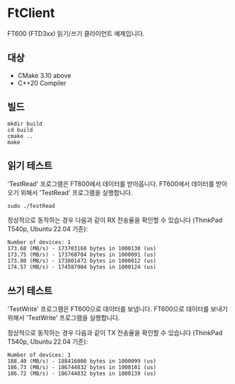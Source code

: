 # FtClient

FT600 (FTD3xx) 읽기/쓰기 클라이언트 예제입니다.

## 대상

* CMake 3.10 above
* C++20 Compiler

## 빌드

```
mkdir build
cd build
cmake ..
make
```

## 읽기 테스트

'TestRead' 프로그램은 FT600에서 데이터를 받아옵니다. FT600에서 데이터를 받아오기 위해서 'TestRead' 프로그램을 실행합니다.

```
sudo ./TestRead
```

정상적으로 동작하는 경우 다음과 같이 RX 전송율을 확인할 수 있습니다 (ThinkPad T540p, Ubuntu 22.04 기준):

```
Number of devices: 1
173.68 (MB/s) - 173703168 bytes in 1000138 (us)
173.75 (MB/s) - 173768704 bytes in 1000091 (us)
173.80 (MB/s) - 173801472 bytes in 1000012 (us)
174.57 (MB/s) - 174587904 bytes in 1000124 (us)
```

## 쓰기 테스트

'TestWrite' 프로그램은 FT600으로 데이터를 보냅니다. FT600으로 데이터를 보내기 위해서 'TestWrite' 프로그램을 실행합니다.

정상적으로 동작하는 경우 다음과 같이 TX 전송율을 확인할 수 있습니다 (ThinkPad T540p, Ubuntu 22.04 기준):

```
Number of devices: 1
188.40 (MB/s) - 188416000 bytes in 1000099 (us)
186.73 (MB/s) - 186744832 bytes in 1000101 (us)
186.72 (MB/s) - 186744832 bytes in 1000139 (us)
```
